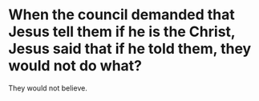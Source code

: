 # When the council demanded that Jesus tell them if he is the Christ, Jesus said that if he told them, they would not do what?

They would not believe.
